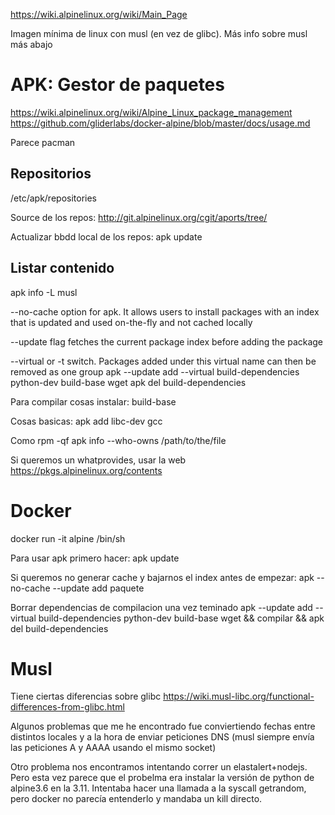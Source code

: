 https://wiki.alpinelinux.org/wiki/Main_Page

Imagen mínima de linux con musl (en vez de glibc). Más info sobre musl más abajo

# APK: Gestor de paquetes
https://wiki.alpinelinux.org/wiki/Alpine_Linux_package_management
https://github.com/gliderlabs/docker-alpine/blob/master/docs/usage.md

Parece pacman

## Repositorios
/etc/apk/repositories

Source de los repos: http://git.alpinelinux.org/cgit/aports/tree/

Actualizar bbdd local de los repos:
apk update

## Listar contenido
apk info -L musl

--no-cache option for apk. It allows users to install packages with an index that is updated and used on-the-fly and not cached locally

--update flag fetches the current package index before adding the package

--virtual or -t switch. Packages added under this virtual name can then be removed as one group
  apk --update add --virtual build-dependencies python-dev build-base wget
  apk del build-dependencies


Para compilar cosas instalar:
build-base


Cosas basicas:
apk add libc-dev gcc


Como rpm -qf
apk info --who-owns /path/to/the/file

Si queremos un whatprovides, usar la web
https://pkgs.alpinelinux.org/contents



# Docker
docker run -it alpine /bin/sh

Para usar apk primero hacer:
apk update

Si queremos no generar cache y bajarnos el index antes de empezar:
apk --no-cache --update add paquete

Borrar dependencias de compilacion una vez teminado
apk --update add --virtual build-dependencies python-dev build-base wget && compilar && apk del build-dependencies


# Musl
Tiene ciertas diferencias sobre glibc
https://wiki.musl-libc.org/functional-differences-from-glibc.html

Algunos problemas que me he encontrado fue conviertiendo fechas entre distintos locales y a la hora de enviar peticiones DNS (musl siempre envía las peticiones A y AAAA usando el mismo socket)

Otro problema nos encontramos intentando correr un elastalert+nodejs. Pero esta vez parece que el probelma era instalar la versión de python de alpine3.6 en la 3.11.
Intentaba hacer una llamada a la syscall getrandom, pero docker no parecía entenderlo y mandaba un kill directo.
